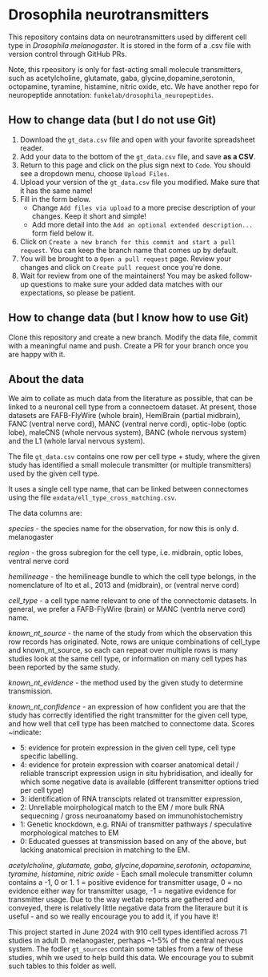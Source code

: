 # Drosophila neurotransmitters

This repository contains data on neurotransmitters used by different cell type in *Drosophila melanogaster*. 
It is stored in the form of a .csv file with version control through GitHub PRs.

Note, this rpeository is only for fast-acting small molecule transmitters, such as acetylcholine, glutamate, gaba, glycine,dopamine,serotonin, octopamine, tyramine, histamine, nitric oxide, etc. We have another repo for neuropeptide annotation: `funkelab/drosophila_neuropeptides`.

## How to change data (but I do not use Git)
1. Download the `gt_data.csv` file and open with your favorite spreadsheet reader.
2. Add your data to the bottom of the `gt_data.csv` file, and save **as a CSV**.
3. Return to this page and click on the plus sign next to `Code`. You should see a dropdown menu, choose `Upload Files`.
4. Upload your version of the `gt_data.csv` file you modified. Make sure that it has the same name!
5. Fill in the form below.
    - Change `Add files via upload` to a more precise description of your changes. Keep it short and simple! 
    - Add more detail into the `Add an optional extended description...` form field below it.
6. Click on `Create a new branch for this commit and start a pull request`. You can keep the branch name that comes up by default.
7. You will be brought to a `Open a pull request` page. Review your changes and click on `Create pull request` once you're done.
8. Wait for review from one of the maintainers! You may be asked follow-up questions to make sure your added data matches with our expectations, so please be patient.

## How to change data (but I know how to use Git)
Clone this repository and create a new branch.
Modify the data file, commit with a meaningful name and push.
Create a PR for your branch once you are happy with it.

## About the data
We aim to collate as much data from the literature as possible, that can be linked to a neuronal cell type from a  connectoem dataset. 
At present, those datasets are FAFB-FlyWire (whole brain), HemiBrain (partial midbrain), FANC (ventral nerve cord), MANC (ventral nerve cord), optic-lobe (optic lobe), maleCNS (whole nervous system), BANC (whole nervous system) and the L1 (whole larval nervous system).

The file `gt_data.csv` contains one row per cell type + study, where the given study has identified a small molecule transmitter (or multiple transmitters) used by the given cell type. 

It uses a single cell type name, that can be linked between connectomes using the file `exdata/ell_type_cross_matching.csv`.

The data columns are:

*species* - the species name for the observation, for now this is only d. melanogaster

*region* - the gross subregion for the cell type, i.e. midbrain, optic lobes, ventral nerve cord

*hemilineage* - the hemilineage bundle to which the cell type belongs, in the nomenclature of Ito et al., 2013 and (midbrain), or (ventral nerve cord)

*cell_type* - a cell type name relevant to one of the connectomic datasets. In general, we prefer a FAFB-FlyWire (brain) or MANC (ventrla nerve cord) name.

*known_nt_source* - the name of the study from which the observation this row records has originated. Note, rows are unique combinations of cell_type and known_nt_source, so each can repeat over multiple rows is many studies look at the same cell type, or information on many cell types has been reported by the same study.
   
*known_nt_evidence* - the method used by the given study to determine transmission.

*known_nt_confidence* - an expression of how confident you are that the study has correctly identified the right transmitter for the given cell type, and how well that cell type has been matched to connectome data. Scores ~indicate:
  - 5: evidence for protein expression in the given cell type, cell type specific labelling.
  - 4: evidence for protein expression with coarser anatomical detail / reliable transcript expression usign in situ hybridisation, and ideally for which some negative data is available (different transmitter options tried per cell type) 
  - 3: identification of RNA transcipts related ot transmitter expression,
  - 2: Unreliable moirphological match to the EM / more bulk RNA sequecning / gross neuroanatomy based on immunohistochemistry 
  - 1: Genetic knockdown, e.g. RNAi of transmitter pathways / speculative morphological matches to EM
  - 0: Educated guesses at transmission based on any of the above, but lacking anatomical precision in matching to the EM. 

 *acetylcholine, glutamate, gaba, glycine,dopamine,serotonin, octopamine, tyramine, histamine, nitric oxide* - Each small molecule transmitter column contains a -1, 0 or 1. 1 = positive evidence for transmitter usage, 0 = no evidence either way for transmitter usage, -1 = negative evidence for transmitter usage. Due to the way wetlab reports are gathered and conveyed, there is relatively little negative data from the literaure but it is useful - and so we really encourage you to add it, if you have it!

This project started in June 2024 with 910 cell types identified across 71 studies in adult D. melanogaster, perhaps ~1-5% of the central nervous system. The fodler `gt_sources` contain some tables from a few of these studies, whih we used to help build this data. We encourage you to submit such tables to this folder as well.
